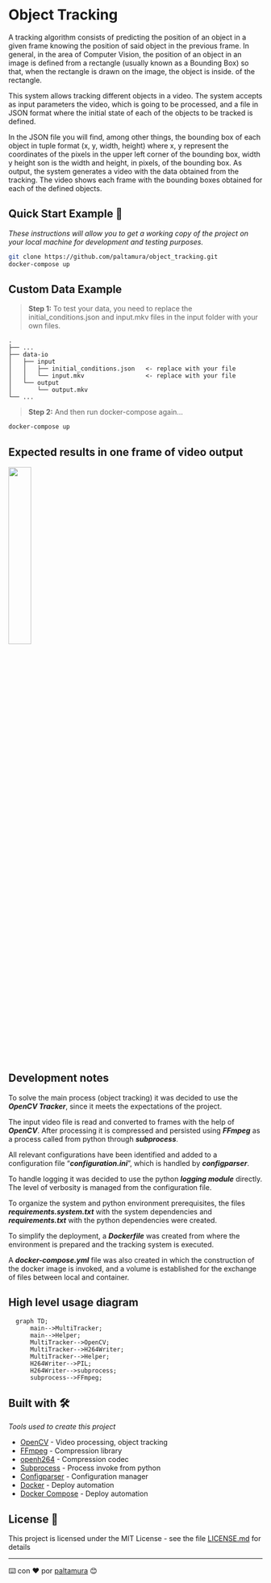 # Object Tracking

A tracking algorithm consists of predicting the position of an object in a given frame knowing the position of said object in the previous frame. In general, in the area of Computer Vision, the position of an object in an image is defined from a rectangle (usually known as a Bounding Box) so that, when the rectangle is drawn on the image, the object is inside. of the rectangle.

This system allows tracking different objects in a video.
The system accepts as input parameters the video, which is going to be processed, and a file in JSON format where the initial state of each of the objects to be tracked is defined.

In the JSON file you will find, among other things, the bounding box of each object in tuple format (x, y, width, height) where x, y represent the coordinates of the pixels in the upper left corner of the bounding box, width y height son is the width and height, in pixels, of the bounding box.
As output, the system generates a video with the data obtained from the tracking. The video shows each frame with the bounding boxes obtained for each of the defined objects.


## Quick Start Example 🚀

_These instructions will allow you to get a working copy of the project on your local machine for development and testing purposes._

```Bash
git clone https://github.com/paltamura/object_tracking.git
docker-compose up
```

## Custom Data Example

> **Step 1:** To test your data, you need to replace the initial_conditions.json and input.mkv files in the input folder with your own files.

    .
    ├── ...
    ├── data-io
    │   ├── input
    │   │   ├── initial_conditions.json   <- replace with your file
    │   │   └── input.mkv                 <- replace with your file
    │   └── output
    │       └── output.mkv                
    └── ...

> **Step 2:** And then run docker-compose again...
```Bash
docker-compose up
```

## Expected results in one frame of video output 
<img src="https://user-images.githubusercontent.com/84106110/156944048-a6efe75f-6773-446f-a057-3b9b9442c1fe.png" width=30% height=30%>

## Development notes 

To solve the main process (object tracking) it was decided to use the ***OpenCV Tracker***, since it meets the expectations of the project.

The input video file is read and converted to frames with the help of ***OpenCV***. After processing it is compressed and persisted using ***FFmpeg*** as a process called from python through ***subprocess***.

All relevant configurations have been identified and added to a configuration file “***configuration.ini***”, which is handled by ***configparser***.

To handle logging it was decided to use the python ***logging module*** directly. The level of verbosity is managed from the configuration file.

To organize the system and python environment prerequisites, the files ***requirements.system.txt*** with the system dependencies and ***requirements.txt*** with the python dependencies were created.

To simplify the deployment, a ***Dockerfile*** was created from where the environment is prepared and the tracking system is executed.

A ***docker-compose.yml*** file was also created in which the construction of the docker image is invoked, and a volume is established for the exchange of files between local and container.

## High level usage diagram

```mermaid
  graph TD;
      main-->MultiTracker;
      main-->Helper;
      MultiTracker-->OpenCV;
      MultiTracker-->H264Writer;
      MultiTracker-->Helper;
      H264Writer-->PIL;
      H264Writer-->subprocess;
      subprocess-->FFmpeg;
```

## Built with 🛠️

_Tools used to create this project_
* [OpenCV](https://opencv.org/) - Video processing, object tracking
* [FFmpeg](https://ffmpeg.org/ffmpeg.html) - Compression library
* [openh264](https://github.com/cisco/openh264) - Compression codec
* [Subprocess](https://docs.python.org/3/library/subprocess.html) - Process invoke from python
* [Configparser](https://docs.python.org/3/library/configparser.html#supported-ini-file-structure) - Configuration manager
* [Docker](https://www.docker.com/) - Deploy automation
* [Docker Compose](https://docs.docker.com/compose/) - Deploy automation

## License 📄

This project is licensed under the MIT License - see the file [LICENSE.md](LICENSE.md) for details

---
⌨️ con ❤️ por [paltamura](https://github.com/paltamura) 😊
